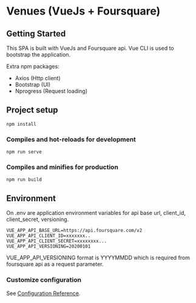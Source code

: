 # Venues (VueJs + Foursquare)

## Getting Started

This SPA is built with VueJs and Foursquare api.
Vue CLI is used to bootstrap the application.

Extra npm packages:
* Axios (Http client)
* Bootstrap (UI)
* Nprogress (Request loading)

## Project setup
```
npm install
```

### Compiles and hot-reloads for development
```
npm run serve
```

### Compiles and minifies for production
```
npm run build
```

## Environment
On .env are application environment variables for api base url, client_id, client_secret, versioning.
```
VUE_APP_API_BASE_URL=https://api.foursquare.com/v2
VUE_APP_API_CLIENT_ID=xxxxxxx..
VUE_APP_API_CLIENT_SECRET=xxxxxxxx...
VUE_APP_API_VERSIONING=20200101
```
VUE_APP_API_VERSIONING format is YYYYMMDD which is required from foursquare api as a request parameter.

### Customize configuration
See [Configuration Reference](https://cli.vuejs.org/config/).
